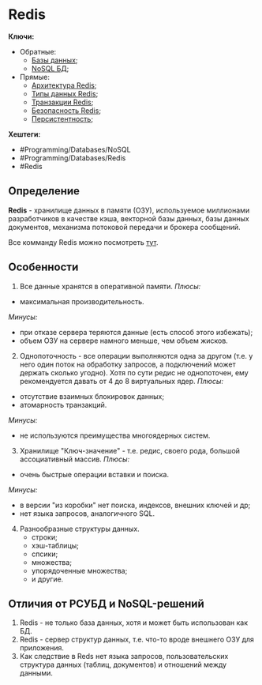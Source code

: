 
# Redis

**Ключи:**
- Обратные:
	- [Базы данных](databases);
	- [NoSQL   БД](doc-oriented);
- Прямые:
	- [Архитектура Redis](redis-arch);
	- [Типы данных Redis](redis-data-types);
	- [Транзакции Redis](redis-transaction);
	- [Безопасность Redis](redis-security);
	- [Персистентность](redis-persistanse);

**Хештеги:** 
- #Programming/Databases/NoSQL
- #Programming/Databases/Redis
- #Redis

## Определение

**Redis** - хранилище данных в памяти (ОЗУ), используемое миллионами разработчиков в качестве кэша, векторной базы данных, базы данных документов, механизма потоковой передачи и брокера сообщений.

Все комманду Redis можно посмотреть [тут](https://redis.io/commands/).

## Особенности

1) Все данные хранятся в оперативной памяти.
*Плюсы:*
- максимальная производительность.

*Минусы:*
- при отказе сервера теряются данные (есть способ этого избежать);
- объем ОЗУ на сервере намного меньше, чем объем жисков.

2) Однопоточность - все операции выполняются одна за другом (т.е. у него один поток на обработку запросов, а подключений может держать сколько угодно). Хотя по сути редис не однопоточен, ему рекомендуется давать от 4 до 8 виртуальных ядер.
*Плюсы:*
- отсутствие взаимных блокировок данных;
- атомарность транзакций.

*Минусы:*
- не используются преимущества многоядерных систем.

3) Хранилище "Ключ-значение" - т.е. редис, своего рода, большой ассоциативный массив.
*Плюсы:*
- очень быстрые операции вставки и поиска.

*Минусы:*
- в версии "из коробки" нет поиска, индексов, внешних ключей и др;
- нет языка запросов, аналогичного SQL.

4) Разнообразные структуры данных.
	- строки;
	- хэш-таблицы;
	- спсики;
	- множества;
	- упорядоченные множества;
	- и другие.

## Отличия от РСУБД и NoSQL-решений

1) Redis - не только база данных, хотя и может быть использован как БД.
2) Redis - сервер структур данных, т.е. что-то вроде внешнего ОЗУ для приложения.
3) Как следствие в Reds нет языка запросов, пользовательских структура данных (таблиц, документов) и отношений между данными.
